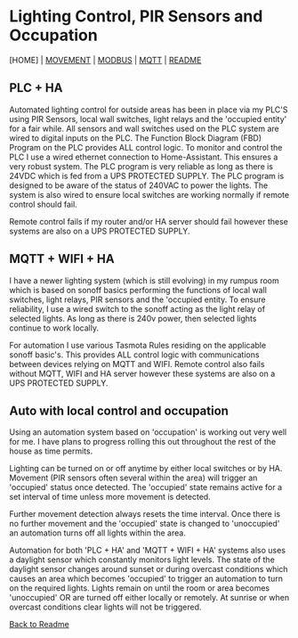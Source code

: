 # Lighting Control, PIR Sensors and Occupation

[HOME] | [MOVEMENT](https://github.com/wellsy57/Home-Assistant-Project/blob/master/files/MOVEMENT.md) | 
[MODBUS](https://github.com/wellsy57/Home-Assistant-Project/blob/master/files/MODBUS.md) | [MQTT](https://github.com/wellsy57/Home-Assistant-Project/blob/master/files/MQTT.md) | [README](https://github.com/wellsy57/Home-Assistant-Project/blob/master/README.md)

## PLC + HA

Automated lighting control for outside areas has been in place via my PLC'S using PIR Sensors, local wall switches, light relays and the 'occupied entity' for a fair while. All sensors and wall switches used on the PLC system are wired to digital inputs on the PLC. The Function Block Diagram (FBD) Program on the PLC provides ALL control logic. To monitor and control the PLC I use a wired ethernet connection to Home-Assistant. This ensures a very robust system. The PLC program is very reliable as long as there is 24VDC which is fed from a UPS PROTECTED SUPPLY. The PLC program is designed to be aware of the status of 240VAC to power the lights. The system is also wired to ensure local switches are working normally if remote control should fail. 

Remote control fails if my router and/or HA server should fail however these systems are also on a UPS PROTECTED SUPPLY.

## MQTT + WIFI + HA

I have a newer lighting system (which is still evolving) in my rumpus room which is based on sonoff basics performing the functions of local wall switches, light relays, PIR sensors and the 'occupied entity. To ensure reliability, I use a wired switch to the sonoff acting as the light relay of selected lights. As long as there is 240v power, then selected lights continue to work locally. 

For automation I use various Tasmota Rules residing on the applicable sonoff basic's. This provides ALL control logic with communications between devices relying on MQTT and WIFI. Remote control also fails without MQTT, WIFI and HA server however these systems are also on a UPS PROTECTED SUPPLY.

## Auto with local control and occupation

Using an automation system based on 'occupation' is working out very well for me. I have plans to progress rolling this out throughout the rest of the house as time permits.

Lighting can be turned on or off anytime by either local switches or by HA. Movement (PIR sensors often several within the area) will trigger an 'occupied' status once detected. The 'occupied' state remains active for a set interval of time unless more movement is detected.  

Further movement detection always resets the time interval. Once there is no further movement and the 'occupied' state is changed to 'unoccupied' an automation turns off all lights within the area.

Automation for both 'PLC + HA' and 'MQTT + WIFI + HA' systems also uses a daylight sensor which constantly monitors light levels. The state of the daylight sensor changes around sunset or during overcast conditions which causes an area which becomes 'occupied' to trigger an automation to turn on the required lights. Lights remain on until the room or area becomes 'unoccupied' OR are turned off either locally or remotely. At sunrise or when overcast conditions clear lights will not be triggered.


[Back to Readme](https://github.com/wellsy57/Home-Assistant-Project/blob/master/README.md)
